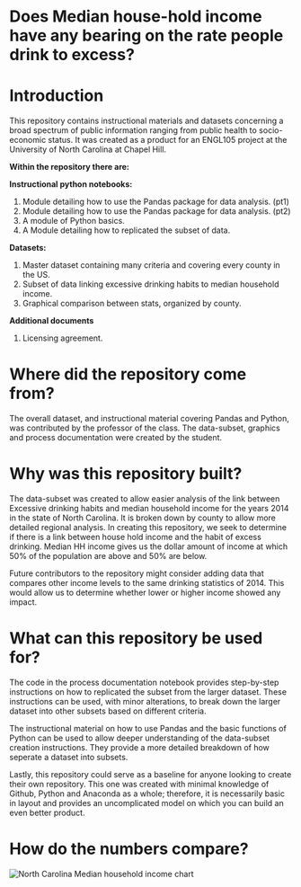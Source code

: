# Does Median house-hold income have any bearing on the rate people drink to excess?
# Introduction
This repository contains instructional materials and datasets concerning a broad spectrum of public information ranging from public health to socio-economic status. It was created as a product for an ENGL105 project at the University of North Carolina at Chapel Hill.

**Within the repository there are:**

**Instructional python notebooks:**
1. Module detailing how to use the Pandas package for data analysis. (pt1)
2. Module detailing how to use the Pandas package for data analysis. (pt2)
3. A module of Python basics.
4. A Module detailing how to replicated the subset of data.

**Datasets:**
1. Master dataset containing many criteria and covering every county in the US.
2. Subset of data linking excessive drinking habits to median household income.
3. Graphical comparison between stats, organized by county.

**Additional documents**
1. Licensing agreement.

# Where did the repository come from?
The overall dataset, and instructional material covering Pandas and Python, was contributed by the professor of the class. The data-subset, graphics and process documentation were created by the student.

# Why was this repository built?
The data-subset was created to allow easier analysis of the link between Excessive drinking habits and median household income for the years 2014 in the state of North Carolina. It is broken down by county to allow more detailed regional analysis. In creating this repository, we seek to determine if there is a link between house hold income and the habit of excess drinking. Median HH income gives us the dollar amount of income at which 50% of the population are above and 50% are below.

Future contributors to the repository might consider adding data that compares other income levels to the same drinking statistics of 2014. This would allow us to determine whether lower or higher income showed any impact.

# What can this repository be used for?
The code in the process documentation notebook provides step-by-step instructions on how to replicated the subset from the larger dataset. These instructions can be used, with minor alterations, to break down the larger dataset into other subsets based on different criteria. 

The instructional material on how to use Pandas and the basic functions of Python can be used to allow deeper understanding of the data-subset creation instructions. They provide a more detailed breakdown of how seperate a dataset into subsets.

Lastly, this repository could serve as a baseline for anyone looking to create their own repository. This one was created with minimal knowledge of Github, Python and Anaconda as a whole; therefore, it is necessarily basic in layout and provides an uncomplicated model on which you can build an even better product.

# How do the numbers compare?
![North Carolina Median household income chart](https://github.com/DTucker17/Project-3---ENLG105/blob/main/Datasets/NC%20median%20HH%20income%20-%20Excessive%20drinking.png)


